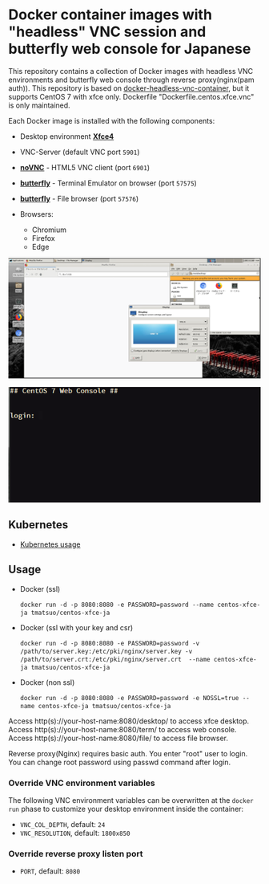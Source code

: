 # Docker container images with "headless" VNC session and butterfly web console for Japanese

This repository contains a collection of Docker images with headless VNC environments and butterfly web console through reverse proxy(nginx(pam auth)).
This repository is based on [docker-headless-vnc-container](https://github.com/ConSol/docker-headless-vnc-container), but it supports CentOS 7 with xfce only.
Dockerfile "Dockerfile.centos.xfce.vnc" is only maintained.

Each Docker image is installed with the following components:

* Desktop environment [**Xfce4**](http://www.xfce.org)
* VNC-Server (default VNC port `5901`)
* [**noVNC**](https://github.com/novnc/noVNC) - HTML5 VNC client (port `6901`)
* [**butterfly**](https://github.com/paradoxxxzero/butterfly) - Terminal Emulator on browser (port `57575`)
* [**butterfly**](https://github.com/filebrowser/filebrowser) - File browser (port `57576`)

* Browsers:
  * Chromium
  * Firefox
  * Edge
  
![Docker VNC Desktop access via HTML page](.pics/screen-desktop.png)

![Docker Terminal access via HTML page](.pics/screen-term.png)

## Kubernetes

* [Kubernetes usage](./kubernetes/README.md)

## Usage

- Docker (ssl)

      docker run -d -p 8080:8080 -e PASSWORD=password --name centos-xfce-ja tmatsuo/centos-xfce-ja

- Docker (ssl with your key and csr)

      docker run -d -p 8080:8080 -e PASSWORD=password -v /path/to/server.key:/etc/pki/nginx/server.key -v /path/to/server.crt:/etc/pki/nginx/server.crt  --name centos-xfce-ja tmatsuo/centos-xfce-ja

- Docker (non ssl)

      docker run -d -p 8080:8080 -e PASSWORD=password -e NOSSL=true --name centos-xfce-ja tmatsuo/centos-xfce-ja

Access http(s)://your-host-name:8080/desktop/ to access xfce desktop.
Access http(s)://your-host-name:8080/term/ to access web console.
Access http(s)://your-host-name:8080/file/ to access file browser.

Reverse proxy(Nginx) requires basic auth. You enter "root" user to login.
You can change root password using passwd command after login.

### Override VNC environment variables

The following VNC environment variables can be overwritten at the `docker run` phase to customize your desktop environment inside the container:
* `VNC_COL_DEPTH`, default: `24`
* `VNC_RESOLUTION`, default: `1800x850`

### Override reverse proxy listen port

* `PORT`, default: `8080`

